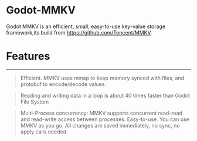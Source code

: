 # Godot-MMKV
Godot MMKV is an efficient, small, easy-to-use key-value storage framework,its build from https://github.com/Tencent/MMKV.

# Features
---
>Efficient. MMKV uses mmap to keep memory synced with files, and protobuf to encode/decode values.

>Reading and writing data in a loop is about 40 times faster than Godot File System

>Multi-Process concurrency: MMKV supports concurrent read-read and read-write access between processes.
>Easy-to-use. You can use MMKV as you go. All changes are saved immediately, no sync, no apply calls needed.

